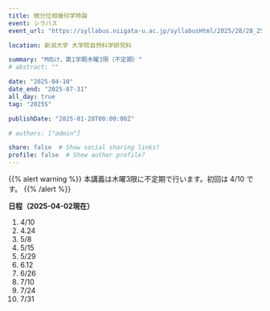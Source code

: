 ```yaml
---
title: 微分位相幾何学特論
event: シラバス
event_url: "https://syllabus.niigata-u.ac.jp/syllabusHtml/2025/28/28_250F3163_ja_JP.html"

location: 新潟大学 大学院自然科学研究科

summary: "M向け，第1学期木曜3限（不定期）"
# abstract: ""

date: "2025-04-10"
date_end: "2025-07-31"
all_day: true
tag: "2025S"

publishDate: "2025-01-28T00:00:00Z"

# authors: ["admin"]

share: false  # Show social sharing links?
profile: false  # Show author profile?
---
```

{{% alert warning %}}
本講義は木曜3限に不定期で行います。初回は 4/10 です。
{{% /alert %}}

**日程（2025-04-02現在）**
1. 4/10
2. 4.24
3. 5/8
4. 5/15
5. 5/29
6. 6.12
7. 6/26
8. 7/10
9. 7/24
10. 7/31

